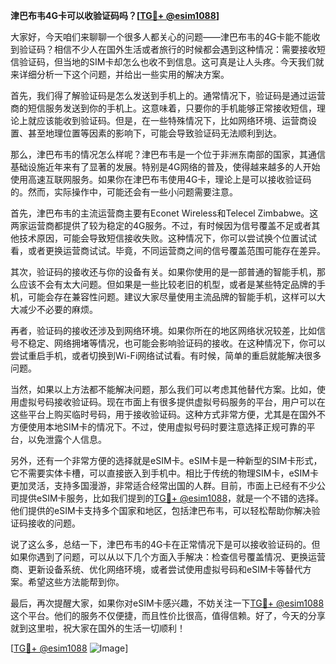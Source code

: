 **津巴布韦4G卡可以收验证码吗？[[TG💪+ @esim1088](https://t.me/s/esim1088)]**

大家好，今天咱们来聊聊一个很多人都关心的问题——津巴布韦的4G卡能不能收到验证码？相信不少人在国外生活或者旅行的时候都会遇到这种情况：需要接收短信验证码，但当地的SIM卡却怎么也收不到信息。这可真是让人头疼。今天我们就来详细分析一下这个问题，并给出一些实用的解决方案。

首先，我们得了解验证码是怎么发送到手机上的。通常情况下，验证码是通过运营商的短信服务发送到你的手机上。这意味着，只要你的手机能够正常接收短信，理论上就应该能收到验证码。但是，在一些特殊情况下，比如网络环境、运营商设置、甚至地理位置等因素的影响下，可能会导致验证码无法顺利到达。

那么，津巴布韦的情况怎么样呢？津巴布韦是一个位于非洲东南部的国家，其通信基础设施近年来有了显著的发展。特别是4G网络的普及，使得越来越多的人开始使用高速互联网服务。如果你在津巴布韦使用4G卡，理论上是可以接收验证码的。然而，实际操作中，可能还会有一些小问题需要注意。

首先，津巴布韦的主流运营商主要有Econet Wireless和Telecel Zimbabwe。这两家运营商都提供了较为稳定的4G服务。不过，有时候因为信号覆盖不足或者其他技术原因，可能会导致短信接收失败。这种情况下，你可以尝试换个位置试试看，或者更换运营商试试。毕竟，不同运营商之间的信号覆盖范围可能存在差异。

其次，验证码的接收还与你的设备有关。如果你使用的是一部普通的智能手机，那么应该不会有太大问题。但如果是一些比较老旧的机型，或者是某些特定品牌的手机，可能会存在兼容性问题。建议大家尽量使用主流品牌的智能手机，这样可以大大减少不必要的麻烦。

再者，验证码的接收还涉及到网络环境。如果你所在的地区网络状况较差，比如信号不稳定、网络拥堵等情况，也可能会影响验证码的接收。在这种情况下，你可以尝试重启手机，或者切换到Wi-Fi网络试试看。有时候，简单的重启就能解决很多问题。

当然，如果以上方法都不能解决问题，那么我们可以考虑其他替代方案。比如，使用虚拟号码接收验证码。现在市面上有很多提供虚拟号码服务的平台，用户可以在这些平台上购买临时号码，用于接收验证码。这种方式非常方便，尤其是在国外不方便使用本地SIM卡的情况下。不过，使用虚拟号码时要注意选择正规可靠的平台，以免泄露个人信息。

另外，还有一个非常方便的选择就是eSIM卡。eSIM卡是一种新型的SIM卡形式，它不需要实体卡槽，可以直接嵌入到手机中。相比于传统的物理SIM卡，eSIM卡更加灵活，支持多国漫游，非常适合经常出国的人群。目前，市面上已经有不少公司提供eSIM卡服务，比如我们提到的[TG💪+ @esim1088](https://t.me/s/esim1088)，就是一个不错的选择。他们提供的eSIM卡支持多个国家和地区，包括津巴布韦，可以轻松帮助你解决验证码接收的问题。

说了这么多，总结一下，津巴布韦的4G卡在正常情况下是可以接收验证码的。但如果你遇到了问题，可以从以下几个方面入手解决：检查信号覆盖情况、更换运营商、更新设备系统、优化网络环境，或者尝试使用虚拟号码和eSIM卡等替代方案。希望这些方法能帮到你。

最后，再次提醒大家，如果你对eSIM卡感兴趣，不妨关注一下[TG💪+ @esim1088](https://t.me/s/esim1088)这个平台。他们的服务不仅便捷，而且性价比很高，值得信赖。好了，今天的分享就到这里啦，祝大家在国外的生活一切顺利！

[[TG💪+ @esim1088](https://t.me/s/esim1088) ![Image](https://i.postimg.cc/4NQfJmqS/Snipaste-2025-05-13-00-14-12.png)]